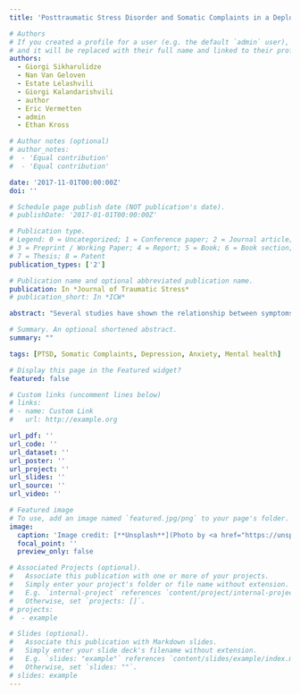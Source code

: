 ```yaml
---
title: 'Posttraumatic Stress Disorder and Somatic Complaints in a Deployed Cohort of Georgian Military Personnel: Mediating Effect of Depression and Anxiety'

# Authors
# If you created a profile for a user (e.g. the default `admin` user), write the username (folder name) here
# and it will be replaced with their full name and linked to their profile.
authors:
  - Giorgi Sikharulidze
  - Nan Van Geloven
  - Estate Lelashvili
  - Giorgi Kalandarishvili
  - author
  - Eric Vermetten
  - admin
  - Ethan Kross

# Author notes (optional)
# author_notes:
#  - 'Equal contribution'
#  - 'Equal contribution'

date: '2017-11-01T00:00:00Z'
doi: ''

# Schedule page publish date (NOT publication's date).
# publishDate: '2017-01-01T00:00:00Z'

# Publication type.
# Legend: 0 = Uncategorized; 1 = Conference paper; 2 = Journal article;
# 3 = Preprint / Working Paper; 4 = Report; 5 = Book; 6 = Book section;
# 7 = Thesis; 8 = Patent
publication_types: ['2']

# Publication name and optional abbreviated publication name.
publication: In *Journal of Traumatic Stress*
# publication_short: In *ICW*

abstract: "Several studies have shown the relationship between symptoms of posttraumatic stress disorder (PTSD), somatic symptoms, and the mediating effect of depression and anxiety. The following study was conducted to investigate the relationship between PTSD symptoms and somatic complaints through underlying symptoms of depression and anxiety. The participants of the study were 2,799 veterans who were examined after a 6-month deployment. They were assessed using the PTSD Checklist (PCL-5) and Patient Health Questionnaire (PHQ) for depression, anxiety, and somatic complaints. To check the indirect effect of PTSD on somatic complaints through depression and anxiety, mediation model 4 (parallel mediation) of the SPSS PROCESS macro was used. There was a significant total indirect effect of PTSD through depression and anxiety on somatic complaints, b = 0.14, 95% confidence interval (CI) [0.12, 0.16], from which an indirect effect of PTSD on somatic complaints through depression was b = 0.08, 95% CI [0.06, 0.10], and through anxiety it equaled b = 0.06, 95% CI [0.04, 0.07]. The ratio of indirect to total effect was 0.66, 95% CI [0.59, 0.75]. The present study helps us to understand the role of depression and anxiety symptoms when the symptoms of PTSD and somatic complaints are present. These new findings may have implications for the management as well as treatment of PTSD because they recognize the importance of symptoms of anxiety and depression when somatic complaints are present."

# Summary. An optional shortened abstract.
summary: ""

tags: [PTSD, Somatic Complaints, Depression, Anxiety, Mental health] 

# Display this page in the Featured widget?
featured: false

# Custom links (uncomment lines below)
# links:
# - name: Custom Link
#   url: http://example.org

url_pdf: ''
url_code: ''
url_dataset: ''
url_poster: ''
url_project: ''
url_slides: ''
url_source: ''
url_video: ''

# Featured image
# To use, add an image named `featured.jpg/png` to your page's folder.
image:
  caption: 'Image credit: [**Unsplash**](Photo by <a href="https://unsplash.com/@nordwood?utm_source=unsplash&utm_medium=referral&utm_content=creditCopyText">NordWood Themes</a> on <a href="https://unsplash.com/s/photos/social-media?utm_source=unsplash&utm_medium=referral&utm_content=creditCopyText">Unsplash</a>)'
  focal_point: ''
  preview_only: false

# Associated Projects (optional).
#   Associate this publication with one or more of your projects.
#   Simply enter your project's folder or file name without extension.
#   E.g. `internal-project` references `content/project/internal-project/index.md`.
#   Otherwise, set `projects: []`.
# projects:
#  - example

# Slides (optional).
#   Associate this publication with Markdown slides.
#   Simply enter your slide deck's filename without extension.
#   E.g. `slides: "example"` references `content/slides/example/index.md`.
#   Otherwise, set `slides: ""`.
# slides: example
---
```

